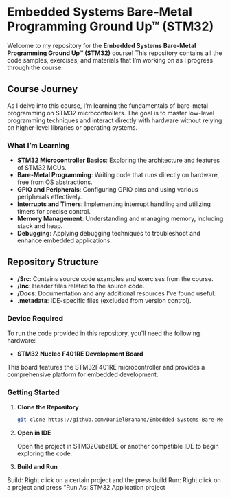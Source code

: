 # Embedded Systems Bare-Metal Programming Ground Up™ (STM32)

Welcome to my repository for the **Embedded Systems Bare-Metal Programming Ground Up™ (STM32)** course! This repository contains all the code samples, exercises, and materials that I’m working on as I progress through the course.

## Course Journey

As I delve into this course, I’m learning the fundamentals of bare-metal programming on STM32 microcontrollers. The goal is to master low-level programming techniques and interact directly with hardware without relying on higher-level libraries or operating systems.

### What I’m Learning

- **STM32 Microcontroller Basics**: Exploring the architecture and features of STM32 MCUs.
- **Bare-Metal Programming**: Writing code that runs directly on hardware, free from OS abstractions.
- **GPIO and Peripherals**: Configuring GPIO pins and using various peripherals effectively.
- **Interrupts and Timers**: Implementing interrupt handling and utilizing timers for precise control.
- **Memory Management**: Understanding and managing memory, including stack and heap.
- **Debugging**: Applying debugging techniques to troubleshoot and enhance embedded applications.

## Repository Structure

- **/Src**: Contains source code examples and exercises from the course.
- **/Inc**: Header files related to the source code.
- **/Docs**: Documentation and any additional resources I've found useful.
- **.metadata**: IDE-specific files (excluded from version control).

### Device Required

To run the code provided in this repository, you'll need the following hardware:

- **STM32 Nucleo F401RE Development Board**

This board features the STM32F401RE microcontroller and provides a comprehensive platform for embedded development.

### Getting Started

1. **Clone the Repository**

   ```bash
   git clone https://github.com/DanielBrahano/Embedded-Systems-Bare-Metal-Programming-Ground-Up-STM32-.git

2. **Open in IDE**

   Open the project in STM32CubeIDE or another compatible IDE to begin exploring the code.

3. **Build and Run**

  Build: Right click on a certain project and the press build
  Run: Right click on a  project and press "Run As: STM32 Application project
